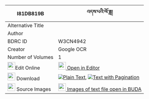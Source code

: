|I81DB819B|འདས་པའི་ལོ་ཟླ། 
| --- | --- 
|Alternative Title |
|Author | 
|BDRC ID | W3CN4942
|Creator | Google OCR
|Number of Volumes| 1
|<img width="25" src="https://img.icons8.com/color/25/000000/edit-property.png">Edit Online| [<img width="25" src="https://avatars.githubusercontent.com/u/45091458?s=200&v=4"> Open in Editor](http://editor.openpecha.org/I81DB819B)
|<img width="25" src="https://img.icons8.com/fluent/48/000000/download-2.png"/>  Download | [![](https://img.icons8.com/color/20/000000/txt.png)Plain Text](https://github.com/Openpecha/I81DB819B/releases/download/v1/depa_i_loda_plain_I81DB819B.zip), [![](https://img.icons8.com/color/20/000000/txt.png)Text with Pagination](https://github.com/Openpecha/I81DB819B/releases/download/v1/depa_i_loda_pages_I81DB819B.zip)
|<img width="25" src="https://img.icons8.com/plasticine/100/000000/pictures-folder.png"/>  Source Images | [<img width="25" src="https://library.bdrc.io/icons/BUDA-small.svg"> Images of text file open in BUDA](https://library.bdrc.io/show/bdr:W3CN4942)
